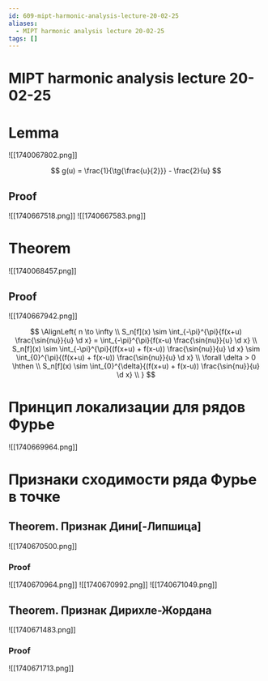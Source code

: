 ```yaml
---
id: 609-mipt-harmonic-analysis-lecture-20-02-25
aliases:
  - MIPT harmonic analysis lecture 20-02-25
tags: []
---
```


# MIPT harmonic analysis lecture 20-02-25

# Lemma

![[1740067802.png]]

$$
g(u) = \frac{1}{\tg{\frac{u}{2}}} - \frac{2}{u}
$$

## Proof

![[1740667518.png]]
![[1740667583.png]]

# Theorem

![[1740068457.png]]

## Proof

![[1740667942.png]]

$$
\AlignLeft{
n \to \infty \\
S_n[f](x) \sim \int_{-\pi}^{\pi}{f(x+u) \frac{\sin{nu}}{u} \d x} =
\int_{-\pi}^{\pi}{f(x-u) \frac{\sin{nu}}{u} \d x} \\
S_n[f](x) \sim \int_{-\pi}^{\pi}{(f(x+u) + f(x-u)) \frac{\sin{nu}}{u} \d x}
\sim \int_{0}^{\pi}{(f(x+u) + f(x-u)) \frac{\sin{nu}}{u} \d x}
\\
\forall \delta > 0 \hthen \\
S_n[f](x) \sim \int_{0}^{\delta}{(f(x+u) + f(x-u)) \frac{\sin{nu}}{u} \d x} \\
}
$$

# Принцип локализации для рядов Фурье

![[1740669964.png]]

# Признаки сходимости ряда Фурье в точке

## Theorem. Признак Дини[-Липшица]

![[1740670500.png]]

### Proof

![[1740670964.png]]
![[1740670992.png]]
![[1740671049.png]]

## Theorem. Признак Дирихле-Жордана

![[1740671483.png]]

### Proof
![[1740671713.png]]









